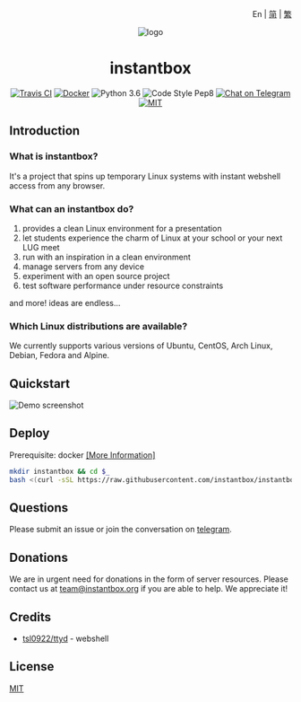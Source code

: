 <p align="right">En | <a href="./docs/README-zh_cn.md">简</a> | <a href="./docs/README-zh_tw.md">繁</a></p>

<div align="center">

![logo](https://user-images.githubusercontent.com/5880908/53614582-6ebdfc80-3ba8-11e9-819e-d96a3f7c22f0.png)

# instantbox



[![Travis CI](https://badgen.net/travis/instantbox/instantbox)](https://travis-ci.com/instantbox/instantbox)
[![Docker](https://badgen.net/badge/icon/instantbox?icon=docker&label)](https://hub.docker.com/r/instantbox/instantbox)
![Python 3.6](https://badgen.net/badge/python/3.6/3776ab)
![Code Style Pep8](https://badgen.net/badge/code%20style/pep8/ffd343)
[![Chat on Telegram](https://badgen.net/badge/chat/on%20telegram/0088cc)](https://t.me/joinchat/HtYtxRSerOwrMLg_2_wZTQ)
[![MIT](https://badgen.net/badge/license/MIT/3da639)](LICENSE)

</div>


## Introduction

### What is instantbox?

It's a project that spins up temporary Linux systems with instant webshell access from any browser.


### What can an instantbox do?

1. provides a clean Linux environment for a presentation
2. let students experience the charm of Linux at your school or your next LUG meet
3. run with an inspiration in a clean environment
4. manage servers from any device
5. experiment with an open source project
6. test software performance under resource constraints

and more! ideas are endless...


### Which Linux distributions are available?

We currently supports various versions of Ubuntu, CentOS, Arch Linux, Debian, Fedora and Alpine.



## Quickstart

![Demo screenshot](https://user-images.githubusercontent.com/5880908/53613565-6237a500-3ba4-11e9-9e39-8ea48cee73ee.png)


## Deploy

Prerequisite: docker [[More Information]](https://docs.docker.com/install/)

```bash
mkdir instantbox && cd $_
bash <(curl -sSL https://raw.githubusercontent.com/instantbox/instantbox/master/init.sh)
```


## Questions

Please submit an issue or join the conversation on [telegram](https://t.me/joinchat/HtYtxRSerOwrMLg_2_wZTQ).


## Donations

We are in urgent need for donations in the form of server resources. Please contact us at team@instantbox.org if you are able to help. We appreciate it!


## Credits

* [tsl0922/ttyd](https://github.com/tsl0922/ttyd) - webshell


## License

[MIT](LICENSE)
